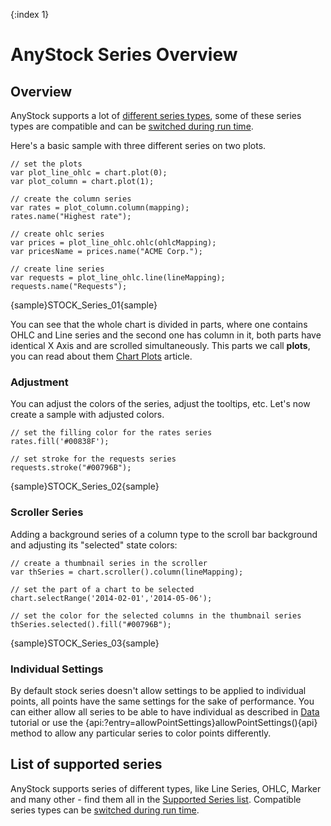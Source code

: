 {:index 1}

# AnyStock Series Overview

## Overview

AnyStock supports a lot of [different series types](Supported_Series), some of these series types are compatible and can be [switched during run time](Series_Type).

Here's a basic sample with three different series on two plots. 

```
// set the plots
var plot_line_ohlc = chart.plot(0);
var plot_column = chart.plot(1);

// create the column series
var rates = plot_column.column(mapping);
rates.name("Highest rate");

// create ohlc series
var prices = plot_line_ohlc.ohlc(ohlcMapping);
var pricesName = prices.name("ACME Corp.");

// create line series
var requests = plot_line_ohlc.line(lineMapping);
requests.name("Requests");
```

{sample}STOCK\_Series\_01{sample}

You can see that the whole chart is divided in parts, where one contains OHLC and Line series and the second one has column in it, both parts have identical X Axis and are scrolled simultaneously. This parts we call **plots**, you can read about them [Chart Plots](../Chart_Plots) article. 

### Adjustment

You can adjust the colors of the series, adjust the tooltips, etc. Let's now create a sample with adjusted colors.

```
// set the filling color for the rates series
rates.fill('#00838F');

// set stroke for the requests series
requests.stroke("#00796B");
```

{sample}STOCK\_Series\_02{sample}

### Scroller Series

Adding a background series of a column type to the scroll bar background and adjusting its "selected" state colors:

```
// create a thumbnail series in the scroller
var thSeries = chart.scroller().column(lineMapping);

// set the part of a chart to be selected
chart.selectRange('2014-02-01','2014-05-06');
    
// set the color for the selected columns in the thumbnail series
thSeries.selected().fill("#00796B");
```

{sample}STOCK\_Series\_03{sample}

### Individual Settings

By default stock series doesn't allow settings to be applied to individual points, all points have the same settings for the sake of performance. You can either allow all series to be able to have individual as described in [Data](../Data#individual_point_settings) tutorial or use the {api:?entry=allowPointSettings}allowPointSettings(){api} method to allow any particular series to color points differently.

## List of supported series

AnyStock supports series of different types, like Line Series, OHLC, Marker and many other - find them all in the [Supported Series list](Supported_Series). Compatible series types can be [switched during run time](Series_Type).